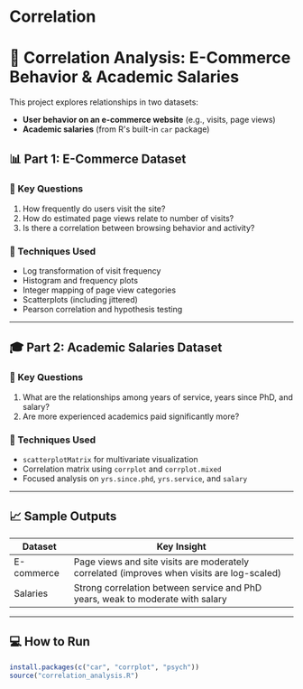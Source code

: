 # Correlation
# 🔗 Correlation Analysis: E-Commerce Behavior & Academic Salaries

This project explores relationships in two datasets:
- **User behavior on an e-commerce website** (e.g., visits, page views)
- **Academic salaries** (from R's built-in `car` package)

## 📊 Part 1: E-Commerce Dataset

### 🧠 Key Questions
1. How frequently do users visit the site?
2. How do estimated page views relate to number of visits?
3. Is there a correlation between browsing behavior and activity?

### 🧰 Techniques Used
- Log transformation of visit frequency
- Histogram and frequency plots
- Integer mapping of page view categories
- Scatterplots (including jittered)
- Pearson correlation and hypothesis testing

---

## 🎓 Part 2: Academic Salaries Dataset

### 🧠 Key Questions
1. What are the relationships among years of service, years since PhD, and salary?
2. Are more experienced academics paid significantly more?

### 🧰 Techniques Used
- `scatterplotMatrix` for multivariate visualization
- Correlation matrix using `corrplot` and `corrplot.mixed`
- Focused analysis on `yrs.since.phd`, `yrs.service`, and `salary`

---

## 📈 Sample Outputs

| Dataset     | Key Insight |
|-------------|-------------|
| E-commerce  | Page views and site visits are moderately correlated (improves when visits are log-scaled) |
| Salaries    | Strong correlation between service and PhD years, weak to moderate with salary |

---

## 💻 How to Run

```r
install.packages(c("car", "corrplot", "psych"))
source("correlation_analysis.R")
